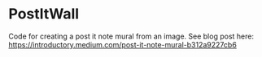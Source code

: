 # PostItWall

Code for creating a post it note mural from an image.  See blog post here: https://introductory.medium.com/post-it-note-mural-b312a9227cb6
